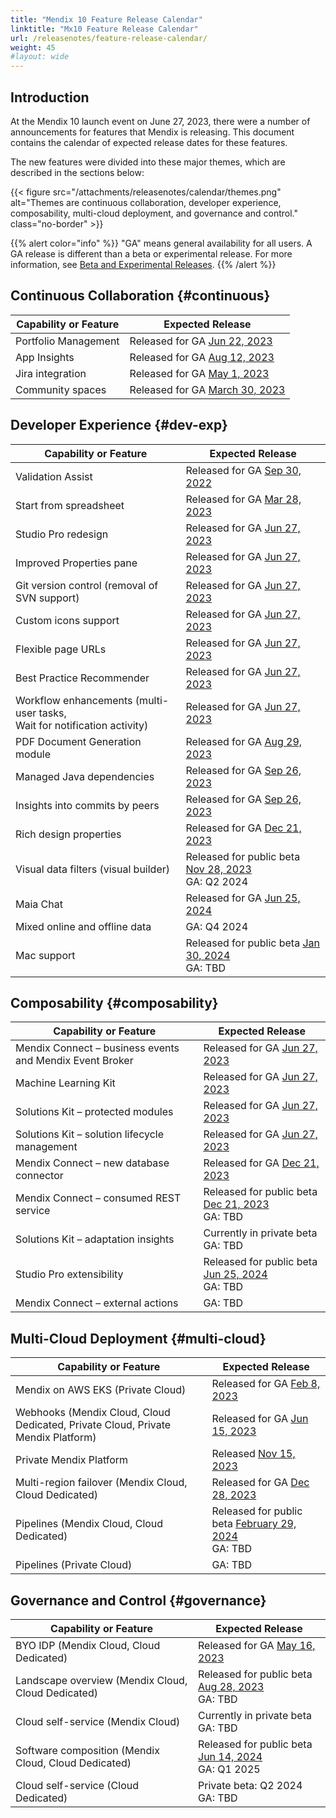 ```yaml
---
title: "Mendix 10 Feature Release Calendar"
linktitle: "Mx10 Feature Release Calendar"
url: /releasenotes/feature-release-calendar/
weight: 45
#layout: wide
---
```


## Introduction

At the Mendix 10 launch event on June 27, 2023, there were a number of announcements for features that Mendix is releasing. This document contains the calendar of expected release dates for these features.

The new features were divided into these major themes, which are described in the sections below:

{{< figure src="/attachments/releasenotes/calendar/themes.png" alt="Themes are continuous collaboration, developer experience, composability, multi-cloud deployment, and governance and control." class="no-border" >}}

{{% alert color="info" %}}
"GA" means general availability for all users. A GA release is different than a beta or experimental release. For more information, see [Beta and Experimental Releases](/releasenotes/beta-features/).
{{% /alert %}}

## Continuous Collaboration {#continuous}

| Capability or Feature | Expected Release |
| --- | --- |
| Portfolio Management | Released for GA [Jun 22, 2023](/releasenotes/developer-portal/#june-22-2023) |
| App Insights | Released for GA [Aug 12, 2023](/releasenotes/developer-portal/#august-12-2023) |
| Jira integration | Released for GA [May 1, 2023](/releasenotes/developer-portal/#may-1-2024) |
| Community spaces | Released for GA [March 30, 2023](/releasenotes/community-tools/#spaces-ga-release) |

## Developer Experience {#dev-exp}

| Capability or Feature | Expected Release |
| --- | --- |
| Validation Assist | Released for GA [Sep 30, 2022](/releasenotes/studio-pro/9.18/#9180) |
| Start from spreadsheet | Released for GA [Mar 28, 2023](/releasenotes/studio-pro/9.24/#9240) |
| Studio Pro redesign | Released for GA [Jun 27, 2023](/releasenotes/studio-pro/10.0/) |
| Improved Properties pane | Released for GA [Jun 27, 2023](/releasenotes/studio-pro/10.0/) |
| Git version control (removal of SVN support) | Released for GA [Jun 27, 2023](/releasenotes/studio-pro/10.0/) |
| Custom icons support | Released for GA [Jun 27, 2023](/releasenotes/studio-pro/10.0/) |
| Flexible page URLs | Released for GA [Jun 27, 2023](/releasenotes/studio-pro/10.0/) |
| Best Practice Recommender | Released for GA [Jun 27, 2023](/releasenotes/studio-pro/10.0/) |
| Workflow enhancements (multi-user tasks,<br/>Wait for notification activity) | Released for GA [Jun 27, 2023](/releasenotes/studio-pro/10.0/) |
| PDF Document Generation module | Released for GA [Aug 29, 2023](/appstore/modules/document-generation/) |
| Managed Java dependencies | Released for GA [Sep 26, 2023](/releasenotes/studio-pro/10.3/#java-dependency-management) |
| Insights into commits by peers| Released for GA [Sep 26, 2023](/releasenotes/studio-pro/10.3/#commit) |
| Rich design properties | Released for GA [Dec 21, 2023](/releasenotes/studio-pro/10.6/) |
| Visual data filters (visual builder) | Released for public beta [Nov 28, 2023](/releasenotes/studio-pro/10.5/)<br>GA: Q2 2024 |
| Maia Chat | Released for GA [Jun 25, 2024](/releasenotes/studio-pro/10.12/) |
| Mixed online and offline data | GA: Q4 2024 |
| Mac support | Released for public beta [Jan 30, 2024](/releasenotes/studio-pro/10.7/) <br>GA: TBD |

## Composability {#composability}

| Capability or Feature | Expected Release |
| --- | --- |
| Mendix Connect – business events and Mendix Event Broker | Released for GA [Jun 27, 2023](/releasenotes/studio-pro/10.0/) |
| Machine Learning Kit | Released for GA [Jun 27, 2023](/releasenotes/studio-pro/10.0/) |
| Solutions Kit – protected modules | Released for GA [Jun 27, 2023](/releasenotes/studio-pro/10.0/) |
| Solutions Kit – solution lifecycle management | Released for GA [Jun 27, 2023](/releasenotes/studio-pro/10.0/) |
| Mendix Connect – new database connector | Released for GA [Dec 21, 2023](/releasenotes/studio-pro/10.6/) |
| Mendix Connect – consumed REST service | Released for public beta [Dec 21, 2023](/releasenotes/studio-pro/10.6/)<br>GA: TBD |
| Solutions Kit – adaptation insights | Currently in private beta<br>GA: TBD |
| Studio Pro extensibility | Released for public beta [Jun 25, 2024](/apidocs-mxsdk/apidocs/extensibility-api/release-notes/) <br>GA: TBD |
| Mendix Connect – external actions | GA: TBD |

## Multi-Cloud Deployment {#multi-cloud}

| Capability or Feature | Expected Release |
| --- | --- |
| Mendix on AWS EKS (Private Cloud) | Released for GA [Feb 8, 2023](/releasenotes/developer-portal/mendix-for-private-cloud/#february-8-2023) |
| Webhooks (Mendix Cloud, Cloud Dedicated, Private Cloud, Private Mendix Platform) | Released for GA [Jun 15, 2023](/releasenotes/developer-portal/mendix-cloud/#june-15-2023) |
| Private Mendix Platform | Released [Nov 15, 2023](/releasenotes/private-platform/)   |
| Multi-region failover (Mendix Cloud, Cloud Dedicated) | Released for GA [Dec 28, 2023](/releasenotes/developer-portal/mendix-cloud/#december-28-2023) |
| Pipelines (Mendix Cloud, Cloud Dedicated) | Released for public beta [February 29, 2024](/releasenotes/developer-portal/mendix-cloud/#february-29-2024)<br>GA: TBD |
| Pipelines (Private Cloud) | GA: TBD |

## Governance and Control {#governance}

| Capability or Feature | Expected Release |
| --- | --- |
| BYO IDP (Mendix Cloud, Cloud Dedicated) | Released for GA [May 16, 2023](/releasenotes/developer-portal/#byoidp) |
| Landscape overview (Mendix Cloud, Cloud Dedicated) | Released for public beta [Aug 28, 2023](/releasenotes/control-center/#august-28-2023)<br>GA: TBD |
| Cloud self-service (Mendix Cloud) | Currently in private beta<br>GA: TBD |
| Software composition (Mendix Cloud, Cloud Dedicated) | Released for public beta [Jun 14, 2024](/releasenotes/control-center/#june-14-2024)<br />GA: Q1 2025 |
| Cloud self-service (Cloud Dedicated) | Private beta: Q2 2024<br>GA: TBD |
